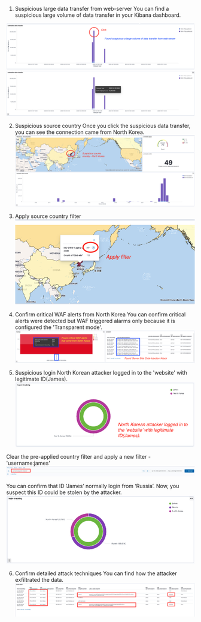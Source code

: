 1. Suspicious large data transfer from web-server
You can find a suspicious large volume of data transfer in your Kibana dashboard.

  ![](images/hunting-1.png)
  ![](images/hunting-2.png)

2. Suspicious source country
Once you click the suspicious data transfer, you can see the connection came from North Korea. 
  ![](images/hunting-3.png)

3. Apply source country filter
  ![](images/hunting-4.png)

4. Confirm critical WAF alerts from North Korea
You can confirm critical alerts were detected but WAF triggered alarms only because it is configured the 'Transparent mode'. 
  ![](images/hunting-5.png)

5. Suspicious login
North Korean attacker logged in to the 'website' with legitimate ID(James).
  ![](images/hunting-6.png)

Clear the pre-applied country filter and apply a new filter - 'username:james' 
  ![](images/hunting-7.png)

You can confirm that ID ‘James’ normally login from ‘Russia’. Now, you suspect this ID could be stolen by the attacker. 
  ![](images/hunting-8.png)

6. Confirm detailed attack techniques
You can find how the attacker exfiltrated the data. 
  ![](images/hunting-9.png)
